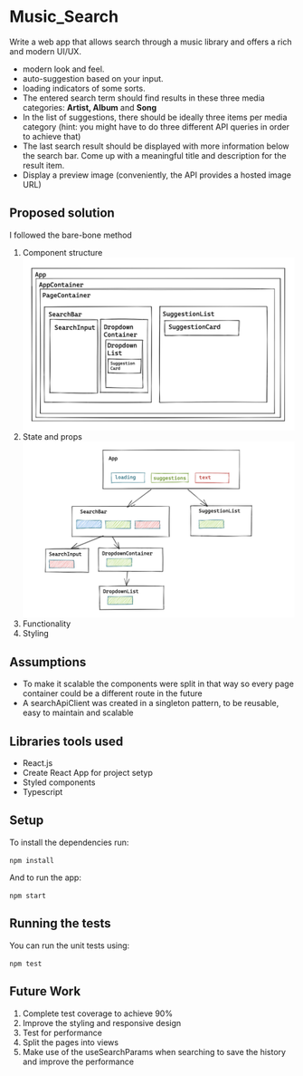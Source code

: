 # Music_Search

Write a web app that allows search through a music library and offers a rich and modern UI/UX.

- modern look and feel.
- auto-suggestion based on your input.
- loading indicators of some sorts.
- The entered search term should find results in these three media categories:
**Artist, Album** and **Song**
- In the list of suggestions, there should be ideally three items per media category
(hint: you might have to do three different API queries in order to achieve that)
- The last search result should be displayed with more information below the search bar.
Come up with a meaningful title and description for the result item.
- Display a preview image (conveniently, the API provides a hosted image URL)

## Proposed solution

I followed the bare-bone method
1. Component structure
![component structure](screenshots/component_structure.png) 
2. State and props
![state](screenshots/state.png) 
3. Functionality 
4. Styling

## Assumptions

- To make it scalable the components were split in that way so every page container could be a different route in the future
- A searchApiClient was created in a singleton pattern, to be reusable, easy to maintain and scalable

## Libraries tools used

- React.js
- Create React App for project setyp
- Styled components
- Typescript

## Setup

To install the dependencies run:

`npm install`

And to run the app:

`npm start`

## Running the tests

You can run the unit tests using:

`npm test`


## Future Work

1. Complete test coverage to achieve 90%
2. Improve the styling and responsive design
3. Test for performance
4. Split the pages into views
5. Make use of the useSearchParams when searching to save the history and improve the performance